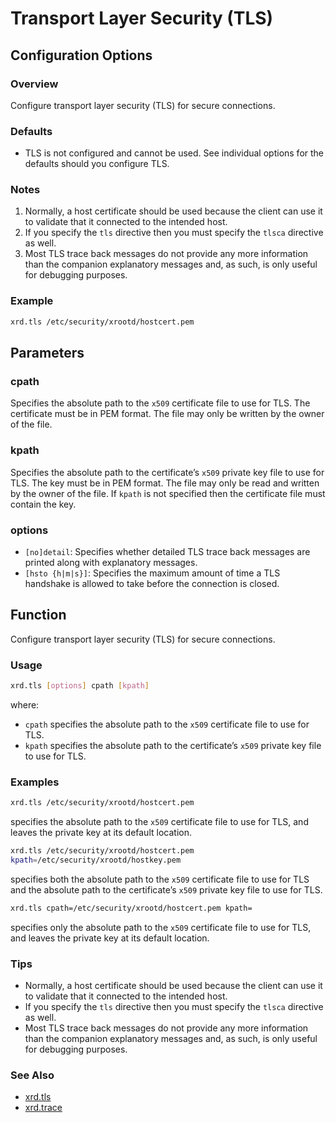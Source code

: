 # Transport Layer Security (TLS)
## Configuration Options
### Overview

Configure transport layer security (TLS) for secure connections.

### Defaults

* TLS is not configured and cannot be used. See individual options for the 
defaults should you configure TLS.

### Notes

1. Normally, a host certificate should be used because the client can use 
it to validate that it connected to the intended host.
2. If you specify the `tls` directive then you must specify the `tlsca` 
directive as well.
3. Most TLS trace back messages do not provide any more information than 
the companion explanatory messages and, as such, is only useful for 
debugging purposes.

### Example
```bash
xrd.tls /etc/security/xrootd/hostcert.pem
```
## Parameters

### cpath

Specifies the absolute path to the `x509` certificate file to use for TLS. 
The certificate must be in PEM format. The file may only be written by the 
owner of the file.

### kpath

Specifies the absolute path to the certificate’s `x509` private key file 
to use for TLS. The key must be in PEM format. The file may only be read 
and written by the owner of the file. If `kpath` is not specified then the 
certificate file must contain the key.

### options

* `[no]detail`: Specifies whether detailed TLS trace back messages are 
printed along with explanatory messages.
* `[hsto {h|m|s}]`: Specifies the maximum amount of time a TLS handshake 
is allowed to take before the connection is closed.

## Function
Configure transport layer security (TLS) for secure connections.

### Usage

```bash
xrd.tls [options] cpath [kpath]
```
where:

* `cpath` specifies the absolute path to the `x509` certificate file to 
use for TLS.
* `kpath` specifies the absolute path to the certificate’s `x509` private 
key file to use for TLS.

### Examples

```bash
xrd.tls /etc/security/xrootd/hostcert.pem
```
specifies the absolute path to the `x509` certificate file to use for TLS, 
and leaves the private key at its default location.

```bash
xrd.tls /etc/security/xrootd/hostcert.pem 
kpath=/etc/security/xrootd/hostkey.pem
```
specifies both the absolute path to the `x509` certificate file to use for 
TLS and the absolute path to the certificate’s `x509` private key file to 
use for TLS.

```bash
xrd.tls cpath=/etc/security/xrootd/hostcert.pem kpath=
```
specifies only the absolute path to the `x509` certificate file to use for 
TLS, and leaves the private key at its default location.

### Tips

* Normally, a host certificate should be used because the client can use 
it to validate that it connected to the intended host.
* If you specify the `tls` directive then you must specify the `tlsca` 
directive as well.
* Most TLS trace back messages do not provide any more information than 
the companion explanatory messages and, as such, is only useful for 
debugging purposes.

### See Also

* [xrd.tls](#xrd.tls)
* [xrd.trace](#xrd.trace)
